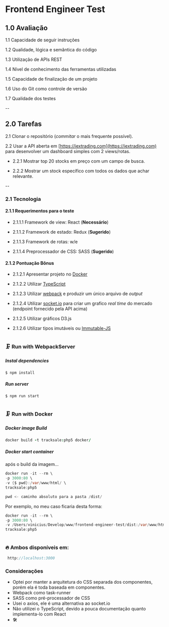 
# Frontend Engineer Test

## 1.0 Avaliação

1.1 Capacidade de seguir instruções

1.2 Qualidade, lógica e semântica do código

1.3 Utilização de APIs REST

1.4 Nível de conhecimento das ferramentas utilizadas

1.5 Capacidade de finalização de um projeto

1.6 Uso do Git como controle de versão

1.7 Qualidade dos testes

--

## 2.0 Tarefas

2.1 Clonar o repositório (_commitar_ o mais frequente possível).

2.2 Usar a API aberta em [https://iextrading.com](https://iextrading.com) para desenvolver um dashboard simples com 2 views/rotas.

- 2.2.1 Mostrar top 20 stocks em preço com um campo de busca.

- 2.2.2 Mostrar um stock específico com todos os dados que achar relevante.

--

### 2.1 Tecnologia

#### 2.1.1 Requerimentos para o teste

- 2.1.1.1 Framework de view: React (**Necessário**)

- 2.1.1.2 Framework de estado: Redux (**Sugerido**)

- 2.1.1.3 Framework de rotas: w/e

- 2.1.1.4 Preprocessador de CSS: SASS (**Sugerido**)

#### 2.1.2 Pontuação Bônus

- 2.1.2.1 Apresentar projeto no [Docker](https://www.docker.com/)

- 2.1.2.2 Utilizar [TypeScript](https://www.typescriptlang.org/)

- 2.1.2.3 Utilizar [webpack](https://webpack.js.org/) e produzir um único arquivo de _output_

- 2.1.2.4 Utilizar [socket.io](https://socket.io) para criar um grafico _real time_ do mercado (endpoint fornecido pela API acima)

- 2.1.2.5 Utilizar gráficos D3.js

- 2.1.2.6 Utilizar tipos imutáveis ou [Immutable-JS](https://facebook.github.io/immutable-js/)

#

### 🗜 Run with WebpackServer

##### Instal dependencies
```
$ npm install
```
##### Run server
```
$ npm run start
```

#

### 🗜 Run with Docker

##### Docker image Build

```j
docker build -t tracksale:php5 docker/
```
##### Docker start container
após o build da imagem...
```java
docker run -it --rm \
-p 3000:80 \
-v {$ pwd}:/var/www/html/ \
tracksale:php5
```  
```java
pwd <- caminho absoluto para a pasta /dist/
```
Por exemplo, no meu caso ficaria desta forma:
```java
docker run -it --rm \
-p 3000:80 \
-v /Users/vinicius/Develop/www/frontend-engineer-test/dist:/var/www/html/ \
tracksale:php5
```
# 
### 🔥 Ambos disponíveis em:
```java
 http://localhost:3000
```

### Considerações


* Optei por manter a arquitetura do CSS separada dos componentes, porém ela é toda baseada em componentes.
* Webpack como task-runner
* SASS como pré-processador de CSS
* Usei o axios, ele é uma alternativa ao socket.io
* Não utilizei o TypeScript, devido a pouca documentação quanto implementa-lo com React
* 🛠
